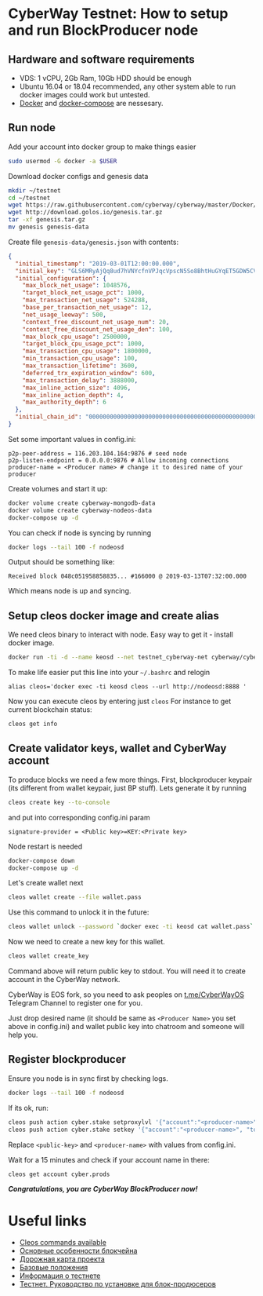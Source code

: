 # CyberWay Testnet: How to setup and run BlockProducer node
## Hardware and software requirements
  - VDS: 1 vCPU, 2Gb Ram, 10Gb HDD should be enough
  - Ubuntu 16.04 or 18.04 recommended, any other system able to run docker images could work but untested.
  - [Docker](https://www.digitalocean.com/community/tutorials/how-to-install-and-use-docker-on-ubuntu-16-04) and [docker-compose](https://www.digitalocean.com/community/tutorials/how-to-install-docker-compose-on-ubuntu-16-04) are nessesary.

## Run node
Add your account into docker group to make things easier
```sh
sudo usermod -G docker -a $USER
```
Download docker configs and genesis data
```sh
mkdir ~/testnet
cd ~/testnet
wget https://raw.githubusercontent.com/cyberway/cyberway/master/Docker/{docker-compose.yml,config.ini}
wget http://download.golos.io/genesis.tar.gz
tar -xf genesis.tar.gz
mv genesis genesis-data
```
Create file `genesis-data/genesis.json` with contents:
```json
{
  "initial_timestamp": "2019-03-01T12:00:00.000",
  "initial_key": "GLS6MRyAjQq8ud7hVNYcfnVPJqcVpscN5So8BhtHuGYqET5GDW5CV",
  "initial_configuration": {
    "max_block_net_usage": 1048576,
    "target_block_net_usage_pct": 1000,
    "max_transaction_net_usage": 524288,
    "base_per_transaction_net_usage": 12,
    "net_usage_leeway": 500,
    "context_free_discount_net_usage_num": 20,
    "context_free_discount_net_usage_den": 100,
    "max_block_cpu_usage": 2500000,
    "target_block_cpu_usage_pct": 1000,
    "max_transaction_cpu_usage": 1800000,
    "min_transaction_cpu_usage": 100,
    "max_transaction_lifetime": 3600,
    "deferred_trx_expiration_window": 600,
    "max_transaction_delay": 3888000,
    "max_inline_action_size": 4096,
    "max_inline_action_depth": 4,
    "max_authority_depth": 6
  },
  "initial_chain_id": "0000000000000000000000000000000000000000000000000000000000000000"
}
```
Set some important values in config.ini:
```
p2p-peer-address = 116.203.104.164:9876 # seed node
p2p-listen-endpoint = 0.0.0.0:9876 # Allow incoming connections
producer-name = <Producer name> # change it to desired name of your producer
```
Create volumes and start it up:
```sh
docker volume create cyberway-mongodb-data
docker volume create cyberway-nodeos-data
docker-compose up -d
```
You can check if node is syncing by running
```sh
docker logs --tail 100 -f nodeosd
```
Output should be something like:
```text
Received block 048c051958858835... #166000 @ 2019-03-13T07:32:00.000 
```
Which means node is up and syncing. 

## Setup cleos docker image and create alias
We need cleos binary to interact with node.
Easy way to get it - install docker image.
```sh
docker run -ti -d --name keosd --net testnet_cyberway-net cyberway/cyberway:stable /opt/cyberway/bin/keosd
```
To make life easier put this line into your `~/.bashrc` and relogin
```
alias cleos='docker exec -ti keosd cleos --url http://nodeosd:8888 '
```
Now you can execute cleos by entering just `cleos`
For instance to get current blockchain status:
```sh
cleos get info
```

## Create validator keys, wallet and CyberWay account

To produce blocks we need a few more things.
First, blockproducer keypair (its different from wallet keypair, just BP stuff). Lets generate it by running
```sh
cleos create key --to-console
```
and put into corresponding config.ini param
```text
signature-provider = <Public key>=KEY:<Private key>
```

Node restart is needed
```sh
docker-compose down
docker-compose up -d
```

Let's create wallet next
```sh
cleos wallet create --file wallet.pass
```
Use this command to unlock it in the future: 
```sh
cleos wallet unlock --password `docker exec -ti keosd cat wallet.pass`
```
Now we need to create a new key for this wallet. 
```sh
cleos wallet create_key
```
Command above will return public key to stdout.
You will need it to create account in the CyberWay network.

CyberWay is EOS fork, so you need to ask peoples on [t.me/CyberWayOS](https://t.me/CyberWayOS) Telegram Channel to register one for you.

Just drop desired name (it should be same as `<Producer Name>` you set above in config.ini) and wallet public key into chatroom and someone will help you.

## Register blockproducer
Ensure you node is in sync first by checking logs.
```sh 
docker logs --tail 100 -f nodeosd
```
If its ok, run:
```sh
cleos push action cyber.stake setproxylvl '{"account":"<producer-name>", "token_code":"SYS", "purpose_code":"", "level":0}' -p <producer-name>
cleos push action cyber.stake setkey '{"account":"<producer-name>", "token_code":"SYS", "signing_key":"<public-key>"}' -p <producer-name>
```
Replace `<public-key>` and `<producer-name>` with values from config.ini.

Wait for a 15 minutes and check if your account name in there:
```sh
cleos get account cyber.prods
```
***Congratulations, you are CyberWay BlockProducer now!***

# Useful links
   - [Cleos commands available](https://gist.github.com/vikxx/dfa9d671beb07a39e6eb18bad2c1174e)
   - [Основные особенности блокчейна](https://golos.io/ru--blokcheijn/@goloscore/cyberway-predposylki-sozdaniya-platformy-osnovnye-otlichiya-ot-eos)
  - [Дорожная карта проекта](https://golos.io/ru--blokcheijn/@goloscore/cyberway-predposylki-sozdaniya-platformy-osnovnye-otlichiya-ot-eos)
  - [Базовые положения](https://golos.io/ru--blokcheijn/@goloscore/cyberway-predposylki-sozdaniya-platformy-osnovnye-otlichiya-ot-eos)
  - [Информация о тестнете](https://golos.io/ru--blokcheijn/@goloscore/novosti-golos-core-testnet-eksperimentalnaya-versiya)
  - [Тестнет. Руководство по установке для блок-продюсеров](https://golos.io/cyberway/@goloscore/cyberway-testnet-rukovodstvo-po-ustanovke-dlya-blok-prodyuserov)
